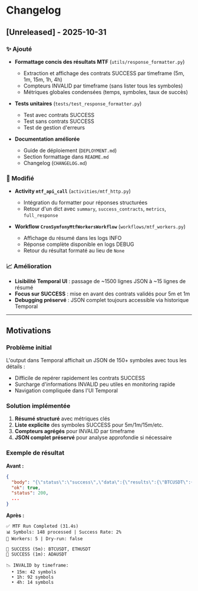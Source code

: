 # Changelog

## [Unreleased] - 2025-10-31

### ✨ Ajouté

- **Formattage concis des résultats MTF** (`utils/response_formatter.py`)
  - Extraction et affichage des contrats SUCCESS par timeframe (5m, 1m, 15m, 1h, 4h)
  - Compteurs INVALID par timeframe (sans lister tous les symboles)
  - Métriques globales condensées (temps, symboles, taux de succès)

- **Tests unitaires** (`tests/test_response_formatter.py`)
  - Test avec contrats SUCCESS
  - Test sans contrats SUCCESS
  - Test de gestion d'erreurs

- **Documentation améliorée**
  - Guide de déploiement (`DEPLOYMENT.md`)
  - Section formattage dans `README.md`
  - Changelog (`CHANGELOG.md`)

### 🔄 Modifié

- **Activity `mtf_api_call`** (`activities/mtf_http.py`)
  - Intégration du formatter pour réponses structurées
  - Retour d'un dict avec `summary`, `success_contracts`, `metrics`, `full_response`

- **Workflow `CronSymfonyMtfWorkersWorkflow`** (`workflows/mtf_workers.py`)
  - Affichage du résumé dans les logs INFO
  - Réponse complète disponible en logs DEBUG
  - Retour du résultat formaté au lieu de `None`

### 📈 Amélioration

- **Lisibilité Temporal UI** : passage de ~1500 lignes JSON à ~15 lignes de résumé
- **Focus sur SUCCESS** : mise en avant des contrats validés pour 5m et 1m
- **Debugging préservé** : JSON complet toujours accessible via historique Temporal

---

## Motivations

### Problème initial

L'output dans Temporal affichait un JSON de 150+ symboles avec tous les détails :
- Difficile de repérer rapidement les contrats SUCCESS
- Surcharge d'informations INVALID peu utiles en monitoring rapide
- Navigation compliquée dans l'UI Temporal

### Solution implémentée

1. **Résumé structuré** avec métriques clés
2. **Liste explicite** des symboles SUCCESS pour 5m/1m/15m/etc.
3. **Compteurs agrégés** pour INVALID par timeframe
4. **JSON complet préservé** pour analyse approfondie si nécessaire

### Exemple de résultat

**Avant :**
```json
{
  "body": "{\"status\":\"success\",\"data\":{\"results\":{\"BTCUSDT\":{...},\"ETHUSDT\":{...},...}}}",
  "ok": true,
  "status": 200,
  ...
}
```

**Après :**
```
✅ MTF Run Completed (31.4s)
📊 Symbols: 148 processed | Success Rate: 2%
🔄 Workers: 5 | Dry-run: false

🎯 SUCCESS (5m): BTCUSDT, ETHUSDT
🎯 SUCCESS (1m): ADAUSDT

📉 INVALID by timeframe:
  • 15m: 42 symbols
  • 1h: 92 symbols
  • 4h: 14 symbols
```

